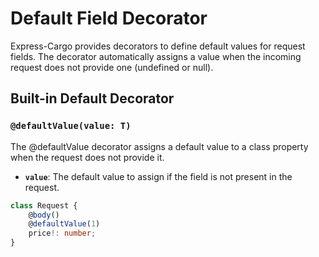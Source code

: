 # Default Field Decorator

Express-Cargo provides decorators to define default values for request fields. The decorator automatically assigns a value when the incoming request does not provide one (undefined or null).

## Built-in Default Decorator

### `@defaultValue(value: T)`

The @defaultValue decorator assigns a default value to a class property when the request does not provide it.

- **`value`**: The default value to assign if the field is not present in the request.

```typescript
class Request {
    @body()
    @defaultValue(1)
    price!: number;
}
```